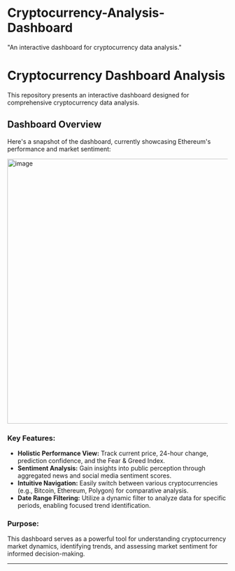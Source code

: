 # Cryptocurrency-Analysis-Dashboard
 "An interactive dashboard for cryptocurrency data analysis."
# Cryptocurrency Dashboard Analysis

This repository presents an interactive dashboard designed for comprehensive cryptocurrency data analysis.

## Dashboard Overview

Here's a snapshot of the dashboard, currently showcasing Ethereum's performance and market sentiment:

<img width="1076" height="604" alt="image" src="https://github.com/user-attachments/assets/f5bc12b7-2b51-47aa-b841-c69d9f08eebc" />


### Key Features:

* **Holistic Performance View:** Track current price, 24-hour change, prediction confidence, and the Fear & Greed Index.
* **Sentiment Analysis:** Gain insights into public perception through aggregated news and social media sentiment scores.
* **Intuitive Navigation:** Easily switch between various cryptocurrencies (e.g., Bitcoin, Ethereum, Polygon) for comparative analysis.
* **Date Range Filtering:** Utilize a dynamic filter to analyze data for specific periods, enabling focused trend identification.

### Purpose:

This dashboard serves as a powerful tool for understanding cryptocurrency market dynamics, identifying trends, and assessing market sentiment for informed decision-making.

---
